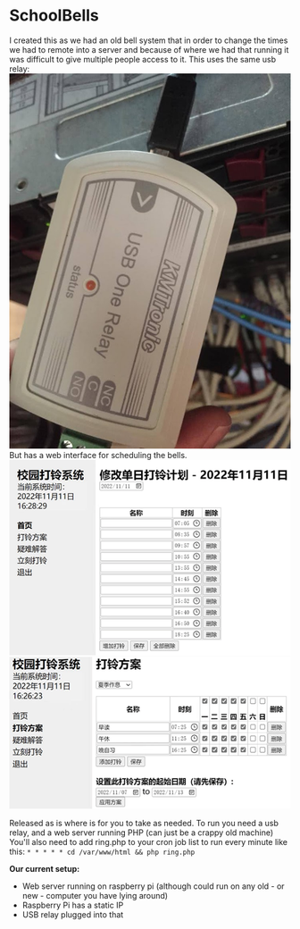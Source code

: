# SchoolBells

I created this as we had an old bell system that in order to change the times we had to remote into a server and because of where we had that running it was difficult to give multiple people access to it.
This uses the same usb relay:
![relay](relay.jpg)
But has a web interface for scheduling the bells.
![relay](screenshot.png)
![relay](screenshot2.png)

Released as is where is for you to take as needed.
To run you need a usb relay, and a web server running PHP (can just be a crappy old machine)
You'll also need to add ring.php to your cron job list to run every minute like this:
`* * * * * cd /var/www/html && php ring.php`

**Our current setup:**
- Web server running on raspberry pi (although could run on any old - or new - computer you have lying around)
- Raspberry Pi has a static IP
- USB relay plugged into that
